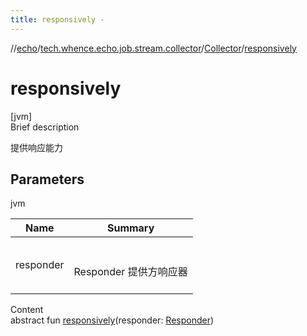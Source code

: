 ```yaml
---
title: responsively -
---
```

//[echo](../../index.md)/[tech.whence.echo.job.stream.collector](../index.md)/[Collector](index.md)/[responsively](responsively.md)



# responsively  
[jvm]  
Brief description  


提供响应能力



## Parameters  
  
jvm  
  
|  Name|  Summary| 
|---|---|
| responder| <br><br>Responder 提供方响应器<br><br>
  
  
Content  
abstract fun [responsively](responsively.md)(responder: [Responder](../../tech.whence.echo.job.stream.provider/-responder/index.md))  



